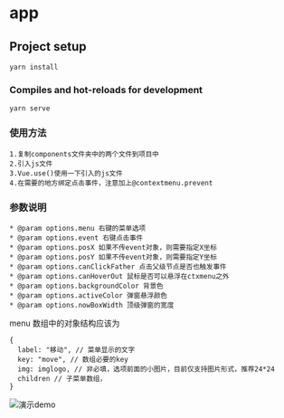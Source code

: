 # app

## Project setup
```
yarn install
```

### Compiles and hot-reloads for development
```
yarn serve
```

### 使用方法
```
1.复制components文件夹中的两个文件到项目中
2.引入js文件
3.Vue.use()使用一下引入的js文件
4.在需要的地方绑定点击事件，注意加上@contextmenu.prevent
```

### 参数说明
```
* @param options.menu 右键的菜单选项
* @param options.event 右键点击事件
* @param options.posX 如果不传event对象，则需要指定X坐标
* @param options.posY 如果不传event对象，则需要指定Y坐标
* @param options.canClickFather 点击父级节点是否也触发事件
* @param options.canHoverOut 鼠标是否可以悬浮在ctxmenu之外
* @param options.backgroundColor 背景色
* @param options.activeColor 弹窗悬浮颜色
* @param options.nowBoxWidth 顶级弹窗的宽度
```
menu 数组中的对象结构应该为
```
{
  label: "移动", // 菜单显示的文字
  key: "move", // 数组必要的key
  img: imglogo, // 非必填，选项前面的小图片，目前仅支持图片形式，推荐24*24
  children // 子菜单数组，
}
```
![演示demo](./src/assets/demo.gif "演示demo")
